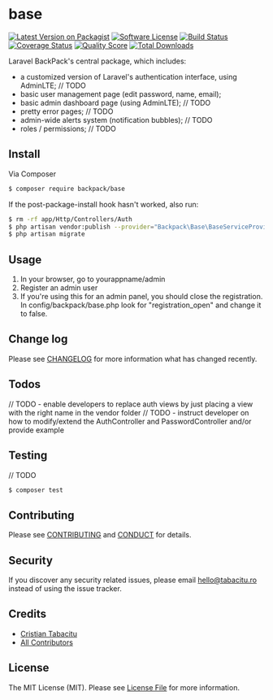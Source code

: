 # base

[![Latest Version on Packagist][ico-version]][link-packagist]
[![Software License][ico-license]](LICENSE.md)
[![Build Status][ico-travis]][link-travis]
[![Coverage Status][ico-scrutinizer]][link-scrutinizer]
[![Quality Score][ico-code-quality]][link-code-quality]
[![Total Downloads][ico-downloads]][link-downloads]

Laravel BackPack's central package, which includes:
- a customized version of Laravel's authentication interface, using AdminLTE; // TODO
- basic user management page (edit password, name, email);
- basic admin dashboard page (using AdminLTE); // TODO
- pretty error pages; // TODO
- admin-wide alerts system (notification bubbles); // TODO
- roles / permissions; // TODO

## Install

Via Composer

``` bash
$ composer require backpack/base
```

If the post-package-install hook hasn't worked, also run:
``` bash
$ rm -rf app/Http/Controllers/Auth
$ php artisan vendor:publish --provider="Backpack\Base\BaseServiceProvider"
$ php artisan migrate
```

## Usage 

1. In your browser, go to yourappname/admin
2. Register an admin user
3. If you're using this for an admin panel, you should close the registration. In config/backpack/base.php look for "registration_open" and change it to false.

## Change log

Please see [CHANGELOG](CHANGELOG.md) for more information what has changed recently.

## Todos

// TODO - enable developers to replace auth views by just placing a view with the right name in the vendor folder
// TODO - instruct developer on how to modify/extend the AuthController and PasswordController and/or provide example

## Testing

// TODO

``` bash
$ composer test
```

## Contributing

Please see [CONTRIBUTING](CONTRIBUTING.md) and [CONDUCT](CONDUCT.md) for details.

## Security

If you discover any security related issues, please email hello@tabacitu.ro instead of using the issue tracker.

## Credits

- [Cristian Tabacitu][link-author]
- [All Contributors][link-contributors]

## License

The MIT License (MIT). Please see [License File](LICENSE.md) for more information.

[ico-version]: https://img.shields.io/packagist/v/backpack/base.svg?style=flat-square
[ico-license]: https://img.shields.io/badge/license-MIT-brightgreen.svg?style=flat-square
[ico-travis]: https://img.shields.io/travis/backpack/base/master.svg?style=flat-square
[ico-scrutinizer]: https://img.shields.io/scrutinizer/coverage/g/backpack/base.svg?style=flat-square
[ico-code-quality]: https://img.shields.io/scrutinizer/g/backpack/base.svg?style=flat-square
[ico-downloads]: https://img.shields.io/packagist/dt/backpack/base.svg?style=flat-square

[link-packagist]: https://packagist.org/packages/backpack/base
[link-travis]: https://travis-ci.org/backpack/base
[link-scrutinizer]: https://scrutinizer-ci.com/g/backpack/base/code-structure
[link-code-quality]: https://scrutinizer-ci.com/g/backpack/base
[link-downloads]: https://packagist.org/packages/backpack/base
[link-author]: https://github.com/tabacitu
[link-contributors]: ../../contributors
